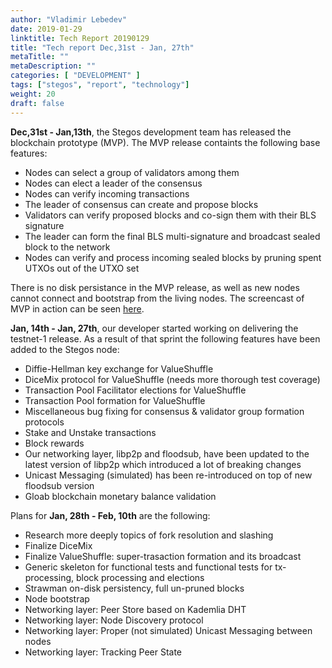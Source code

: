 ```yaml
---
author: "Vladimir Lebedev"
date: 2019-01-29
linktitle: Tech Report 20190129
title: "Tech report Dec,31st - Jan, 27th"
metaTitle: ""
metaDescription: ""
categories: [ "DEVELOPMENT" ]
tags: ["stegos", "report", "technology"]
weight: 20
draft: false
---
```


**Dec,31st - Jan,13th**, the Stegos development team has released the blockchain prototype (MVP). The MVP release containts the following base features:

- Nodes can select a group of validators among them
- Nodes can elect a leader of the consensus
- Nodes can verify incoming transactions
- The leader of consensus can create and propose blocks
- Validators can verify proposed blocks and co-sign them with their BLS signature
- The leader can form the final BLS multi-signature and broadcast sealed block to the network
- Nodes can verify and process incoming sealed blocks by pruning spent UTXOs out of the UTXO set

There is no disk persistance in the MVP release, as well as new nodes cannot connect and bootstrap from the living nodes. The screencast of MVP in action can be seen [here]( https://www.youtube.com/channel/UC0eunQJw-SMxqVYgkDMTCIA).

**Jan, 14th - Jan, 27th**, our developer started working on delivering the testnet-1 release. As a result of that sprint the following features have been added to the Stegos node:

 - Diffie-Hellman key exchange for ValueShuffle
 - DiceMix protocol for ValueShuffle (needs more thorough test coverage)
 - Transaction Pool Facilitator elections for ValueShuffle
 - Transaction Pool formation for ValueShuffle
 - Miscellaneous bug fixing for consensus & validator group formation protocols
 - Stake and Unstake transactions
 - Block rewards
 - Our networking layer, libp2p and floodsub, have been updated to the latest version of libp2p which introduced a lot of breaking changes
 - Unicast Messaging (simulated) has been re-introduced on top of new floodsub version
 - Gloab blockchain monetary balance validation

Plans for **Jan, 28th - Feb, 10th** are the following:

 - Research more deeply topics of fork resolution and slashing
 - Finalize DiceMix
 - Finalize ValueShuffle: super-trasaction formation and its broadcast
 - Generic skeleton for functional tests and functional tests for tx-processing, block processing and elections
 - Strawman on-disk persistency, full un-pruned blocks
 - Node bootstrap
 - Networking layer: Peer Store based on Kademlia DHT
 - Networking layer: Node Discovery protocol
 - Networking layer: Proper (not simulated) Unicast Messaging between nodes 
 - Networking layer: Tracking Peer State
